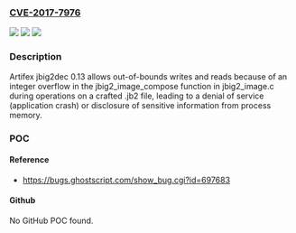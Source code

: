 ### [CVE-2017-7976](https://cve.mitre.org/cgi-bin/cvename.cgi?name=CVE-2017-7976)
![](https://img.shields.io/static/v1?label=Product&message=n%2Fa&color=blue)
![](https://img.shields.io/static/v1?label=Version&message=n%2Fa&color=blue)
![](https://img.shields.io/static/v1?label=Vulnerability&message=n%2Fa&color=brighgreen)

### Description

Artifex jbig2dec 0.13 allows out-of-bounds writes and reads because of an integer overflow in the jbig2_image_compose function in jbig2_image.c during operations on a crafted .jb2 file, leading to a denial of service (application crash) or disclosure of sensitive information from process memory.

### POC

#### Reference
- https://bugs.ghostscript.com/show_bug.cgi?id=697683

#### Github
No GitHub POC found.

